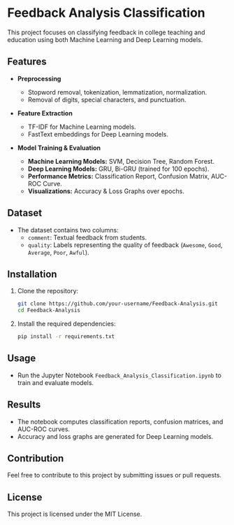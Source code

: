 
# Feedback Analysis Classification

This project focuses on classifying feedback in college teaching and education using both Machine Learning and Deep Learning models.

## Features

- **Preprocessing**
  - Stopword removal, tokenization, lemmatization, normalization.
  - Removal of digits, special characters, and punctuation.

- **Feature Extraction**
  - TF-IDF for Machine Learning models.
  - FastText embeddings for Deep Learning models.

- **Model Training & Evaluation**
  - **Machine Learning Models:** SVM, Decision Tree, Random Forest.
  - **Deep Learning Models:** GRU, Bi-GRU (trained for 100 epochs).
  - **Performance Metrics:** Classification Report, Confusion Matrix, AUC-ROC Curve.
  - **Visualizations:** Accuracy & Loss Graphs over epochs.

## Dataset

- The dataset contains two columns:
  - `comment`: Textual feedback from students.
  - `quality`: Labels representing the quality of feedback (`Awesome`, `Good`, `Average`, `Poor`, `Awful`).

## Installation

1. Clone the repository:
   ```bash
   git clone https://github.com/your-username/Feedback-Analysis.git
   cd Feedback-Analysis
   ```

2. Install the required dependencies:
   ```bash
   pip install -r requirements.txt
   ```

## Usage

- Run the Jupyter Notebook `Feedback_Analysis_Classification.ipynb` to train and evaluate models.

## Results

- The notebook computes classification reports, confusion matrices, and AUC-ROC curves.
- Accuracy and loss graphs are generated for Deep Learning models.

## Contribution

Feel free to contribute to this project by submitting issues or pull requests.

## License

This project is licensed under the MIT License.
